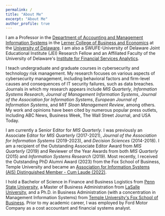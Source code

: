 ```yaml
---
permalink: /
title: "About Me"
excerpt: "About Me"
author_profile: true
---
```



I am a Professor in the [Department of Accounting and Management Information Systems](https://lerner.udel.edu/departments/accounting-management-information-systems/) in the [Lerner College of Business and Economics](https://lerner.udel.edu) at the [University of Delaware](https://udel.edu). I am also a SWUFE-University of Delaware Joint Educational Institute (JEI) Research Fellow and an Affiliated Faculty of the University of Delaware's [Institute for Financial Services Analytics](https://lerner.udel.edu/faculty-staff-directory/groups/institute-for-financial-services-analytics/). 

I teach undergraduate and graduate courses in cybersecurity and technology risk management. My research focuses on various aspects of cybersecurity management, including behavioral factors and firm-level causes and consequences of IT security failures, such as data breaches. Journals in which my research appears include _MIS Quarterly_, _Information Systems Research_, _Journal of Management Information Systems_, _Journal of the Association for Information Systems_, _European Journal of Information Systems_, and _MIT Sloan Management Review_, among others. My work and opinions have been cited by numerous popular press outlets, including ABC News, Business Week, The Wall Street Journal, and USA Today.  

I am currently a Senior Editor for _MIS Quarterly_. I was previously an Associate Editor for _MIS Quarterly_ (2017-2021), _Journal of the Association for Information Systems_ (2019-2023), and _Decision Sciences_ (2014-2018). I am a recipient of the Outstanding Associate Editor Award from _MIS Quarterly_ (2019) and Reviewer of the Year Awards from both _MIS Quarterly_ (2015) and _Information Systems Research_ (2019). Most recently, I received the Outstanding PhD Alumni Award (2023) from the Fox School of Business, Temple University and became an [Association for Information Systems (AIS) Distinguished Member - Cum Laude (2022)](https://aisnet.org/page/DistinguishedMemberList). 

I hold a Bachelor of Science in Finance and Business Logistics from [Penn State University](https://smeal.psu.edu), a Master of Business Administration from [LaSalle University](https://lasalle.edu/school-of-business/), and a Ph.D. in Business Administration (with a concentration in Management Information Systems) from [Temple University's Fox School of Business](https://fox.temple.edu). Prior to my academic career, I was employed by Ford Motor Company as a cost accountant and financial systems analyst. 

